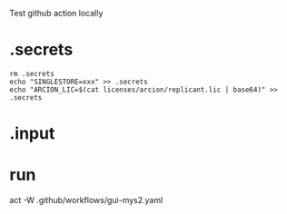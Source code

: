 Test github action locally

# .secrets
```
rm .secrets
echo "SINGLESTORE=xxx" >> .secrets
echo "ARCION_LIC=$(cat licenses/arcion/replicant.lic | base64)" >> .secrets
```

# .input


# run 

act -W .github/workflows/gui-mys2.yaml
